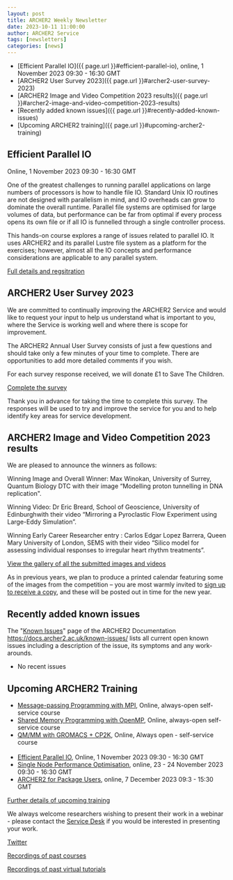 ```yaml
---
layout: post
title: ARCHER2 Weekly Newsletter
date: 2023-10-11 11:00:00
author: ARCHER2 Service
tags: [newsletters] 
categories: [news]
---
```




- [Efficient Parallel IO]({{ page.url }}#efficient-parallel-io), online,  1 November 2023 09:30 - 16:30 GMT
- [ARCHER2 User Survey 2023]({{ page.url }}#archer2-user-survey-2023)
- [ARCHER2 Image and Video Competition 2023 results]({{ page.url }}#archer2-image-and-video-competition-2023-results)
- [Recently added known issues]({{ page.url }}#recently-added-known-issues)
- [Upcoming ARCHER2 training]({{ page.url }}#upcoming-archer2-training)

<!--more-->


## Efficient Parallel IO

Online, 1 November 2023 09:30 - 16:30 GMT

One of the greatest challenges to running parallel applications on large numbers of processors is how to handle file IO. Standard Unix IO routines are not designed with parallelism in mind, and IO overheads can grow to dominate the overall runtime. Parallel file systems are optimised for large volumes of data, but performance can be far from optimal if every process opens its own file or if all IO is funnelled through a single controller process.

This hands-on course explores a range of issues related to parallel IO. It uses ARCHER2 and its parallel Lustre file system as a platform for the exercises; however, almost all the IO concepts and performance considerations are applicable to any parallel system.

[Full details and regsitration](https://www.archer2.ac.uk/training/courses/231101-efficient-parallel-io/)


## ARCHER2 User Survey 2023

We are committed to continually improving the ARCHER2 Service and would like to request your input to help us understand what is important to you, where the Service is working well and where there is scope for improvement.

The ARCHER2 Annual User Survey consists of just a few questions and should take only a few minutes of your time to complete. There are opportunities to add more detailed comments if you wish.

For each survey response received, we will donate £1 to Save The Children.

[Complete the survey](https://bit.ly/ARCHER2-User-Survey-2023)

Thank you in advance for taking the time to complete this survey. The responses will be used to try and improve the service for you and to help identify key areas for service development.



## ARCHER2 Image and Video Competition 2023 results

We are pleased to announce the winners as follows:

Winning Image and Overall Winner: Max Winokan, University of Surrey, Quantum Biology DTC with their image “Modelling proton tunnelling in DNA replication".

Winning Video: Dr Eric Breard, School of Geoscience, University of Edinburghwith their video “Mirroring a Pyroclastic Flow Experiment using Large-Eddy Simulation”.

Winning Early Career Researcher entry : Carlos Edgar Lopez Barrera, Queen Mary University of London, SEMS with their video “Silico model for assessing individual responses to irregular heart rhythm treatments”.

[View the gallery of all the submitted images and videos](https://www.archer2.ac.uk/about/gallery/2023-image-comp/)

As in previous years, we plan to produce a printed calendar featuring some of the images from the competition – you are most warmly invited to [sign up to receive a copy](https://bit.ly/ARCHER2-Calendar-2024), and these will be posted out in time for the new year.



## Recently added known issues
 
The "[Known Issues](https://docs.archer2.ac.uk/known-issues/)" page of the ARCHER2 Documentation
<https://docs.archer2.ac.uk/known-issues/>
lists all current open known issues including a description of the issue, its symptoms and any work-arounds.

- No recent issues


## Upcoming ARCHER2 Training

- [Message-passing Programming with MPI](https://www.archer2.ac.uk/training/courses/210000-mpi-self-service/), Online, always-open self-service course
- [Shared Memory Programming with OpenMP](https://www.archer2.ac.uk/training/courses/210000-openmp-self-service/), Online, always-open self-service course
- [QM/MM with GROMACS + CP2K](https://www.archer2.ac.uk/training/courses/220000-gromacs-self-service/), Online, Always open - self-service course <br><br>
- [Efficient Parallel IO](https://www.archer2.ac.uk/training/courses/231101-efficient-parallel-io/),  Online, 	1 November 2023 09:30 - 16:30 GMT 
- [Single Node Performance Optimisation](https://www.archer2.ac.uk/training/courses/231123-performance-optimisation/), online, 23 - 24 November 2023 09:30 - 16:30 GMT
- [ARCHER2 for Package Users](https://www.archer2.ac.uk/training/courses/231207-package-users/), online, 7 December 2023 09:3 - 15:30 GMT

[Further details of upcoming training](https://www.archer2.ac.uk/training/#upcoming-training)

We always welcome researchers wishing to present their work in a webinar - please contact the [Service Desk](https://www.archer2.ac.uk/support-access/servicedesk.html) if you would be interested in presenting your work.

[Twitter](https://twitter.com/ARCHER2_HPC)

[Recordings of past courses](https://www.archer2.ac.uk/training/materials/)

[Recordings of past virtual tutorials](https://www.archer2.ac.uk/training/materials/webinars)
